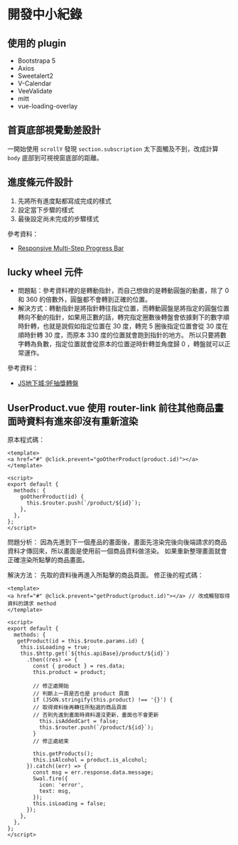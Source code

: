 # 開發中小紀錄
## 使用的 plugin
- Bootstrapa 5
- Axios
- Sweetalert2
- V-Calendar
- VeeValidate
- mitt
- vue-loading-overlay

## 首頁底部視覺動差設計
一開始使用 `scrollY` 發現 `section.subscription` 太下面觸及不到，改成計算 `body` 底部到可視視窗底部的距離。

## 進度條元件設計
1. 先將所有進度點都寫成完成的樣式
2. 設定當下步驟的樣式
3. 最後設定尚未完成的步驟樣式

參考資料：
- [Responsive Multi-Step Progress Bar](https://codepen.io/athimannil/pen/wWPYZQ)

## lucky wheel 元件
- 問題點：參考資料裡的是轉動指針，而自己想做的是轉動圓盤的動畫，除了 0 和 360 的倍數外，圓盤都不會轉到正確的位置。
- 解決方式：轉動指針是將指針轉往指定位置，而轉動圓盤是將指定的圓盤位置轉向不動的指針，如果用正數的話，轉完指定圈數後轉盤會依據剩下的數字順時針轉，也就是說假如指定位置在 30 度，轉完 5 圈後指定位置會從 30 度在順時針轉 30 度，而原本 330 度的位置就會跑到指針的地方。
  所以只要將數字轉為負數，指定位置就會從原本的位置逆時針轉並角度歸 0 ，轉盤就可以正常運作。

參考資料：
- [JS地下城:9F抽獎轉盤](https://medium.com/js%E5%9C%B0%E4%B8%8B%E5%9F%8E-if-99%E4%B9%98%E6%B3%95%E8%A1%A8/js%E5%9C%B0%E4%B8%8B%E5%9F%8E-9f%E6%8A%BD%E7%8D%8E%E8%BD%89%E7%9B%A4-92f940d06c)

## UserProduct.vue 使用 router-link 前往其他商品畫面時資料有進來卻沒有重新渲染

原本程式碼：
```vue
<template>
<a href="#" @click.prevent="goOtherProduct(product.id)"></a>
</template>

<script>
export default {
  methods: {
    goOtherProduct(id) {
      this.$router.push(`/product/${id}`);
    },
  },
};
</script>
```
問題分析：
因為先進到下一個產品的畫面後，畫面先渲染完後向後端請求的商品資料才傳回來，所以畫面是使用前一個商品資料做渲染。
如果重新整理畫面就會正確渲染所點擊的商品畫面。

解決方法：
先取的資料後再進入所點擊的商品頁面。
修正後的程式碼：
```vue
<template>
<a href="#" @click.prevent="getProduct(product.id)"></a> // 改成觸發取得資料的請求 method
</template>

<script>
export default {
  methods: {
   getProduct(id = this.$route.params.id) {
    this.isLoading = true;
    this.$http.get(`${this.apiBase}/product/${id}`)
      .then((res) => {
        const { product } = res.data;
        this.product = product;

        // 修正處開始
        // 判斷上一頁是否也是 product 頁面
        if (JSON.stringify(this.product) !== '{}') {
        // 取得資料後再轉往所點選的商品頁面
        // 否則先進到畫面時資料還沒更新，畫面也不會更新
          this.isAddedCart = false;
          this.$router.push(`/product/${id}`);
        }
        // 修正處結束

        this.getProducts();
        this.isAlcohol = product.is_alcohol;
      }).catch((err) => {
        const msg = err.response.data.message;
        Swal.fire({
          icon: 'error',
          text: msg,
        });
        this.isLoading = false;
      });
    },   
  },
};
</script>
```

